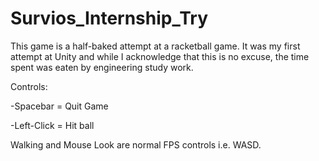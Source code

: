 # Survios_Internship_Try
This game is a half-baked attempt at a racketball game. It was my first attempt at Unity and while I acknowledge that this is no excuse, the time spent was eaten by engineering study work.  

Controls:

-Spacebar = Quit Game

-Left-Click = Hit ball

Walking and Mouse Look are normal FPS controls i.e. WASD. 
